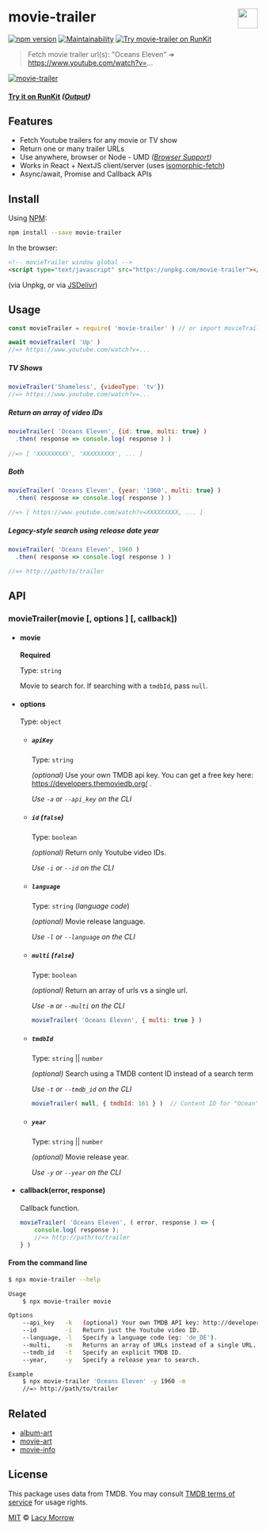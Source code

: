# movie-trailer [<img src="https://github.com/lacymorrow/crossover/raw/master/src/static/meta/patreon-button.webp" style="height:40px;" height="40" align="right" />](https://www.patreon.com/bePatron?u=55065733)
[![npm version](https://badge.fury.io/js/movie-trailer.svg)](https://badge.fury.io/js/movie-trailer) [![Maintainability](https://api.codeclimate.com/v1/badges/8dce3031d73c7beb9c98/maintainability)](https://codeclimate.com/github/lacymorrow/movie-trailer/maintainability) [![Try movie-trailer on RunKit](https://badge.runkitcdn.com/movie-trailer.svg)](https://npm.runkit.com/movie-trailer)

> Fetch movie trailer url(s): "Oceans Eleven" ➔ https://www.youtube.com/watch?v=...

[![movie-trailer](https://github.com/lacymorrow/movie-trailer/raw/master/demo.svg?sanitize=true)]()

#### [Try it on RunKit](https://runkit.com/lacymorrow/movie-trailer) _([Output](https://runkit.io/lacymorrow/movie-trailer/branches/master?search=Avatar))_


## Features
 * Fetch Youtube trailers for any movie or TV show
 * Return one or many trailer URLs
 * Use anywhere, browser or Node - UMD _([Browser Support](https://caniuse.com/#feat=fetch))_
 * Works in React + NextJS client/server (uses [isomorphic-fetch](https://www.npmjs.com/package/isomorphic-fetch))
 * Async/await, Promise and Callback APIs


## Install

Using [NPM](https://npmjs.com):

```bash
npm install --save movie-trailer
```

In the browser:

```html
<!-- movieTrailer window global -->
<script type="text/javascript" src="https://unpkg.com/movie-trailer"></script>
```
(via Unpkg, or via [JSDelivr](https://cdn.jsdelivr.net/npm/movie-trailer/index.min.js))


## Usage

```js
const movieTrailer = require( 'movie-trailer' ) // or import movieTrailer from 'movie-trailer'

await movieTrailer( 'Up' )
//=> https://www.youtube.com/watch?v=...
```

##### TV Shows
```js
movieTrailer('Shameless', {videoType: 'tv'})
//=> https://www.youtube.com/watch?v=...
```

##### Return an array of video IDs
```js
movieTrailer( 'Oceans Eleven', {id: true, multi: true} )
  .then( response => console.log( response ) )
  
//=> [ 'XXXXXXXXX', 'XXXXXXXXX', ... ]
```

##### Both
```js
movieTrailer( 'Oceans Eleven', {year: '1960', multi: true} )
  .then( response => console.log( response ) )

//=> [ https://www.youtube.com/watch?v=XXXXXXXXX, ... ]
```

##### Legacy-style search using release date year
```js
movieTrailer( 'Oceans Eleven', 1960 )
  .then( response => console.log( response ) )

//=> http://path/to/trailer
```

## API

### movieTrailer(movie [, options ] [, callback])

* #### movie

	**Required**

	Type: `string`

	Movie to search for. If searching with a `tmdbId`, pass `null`.


* #### options 

	Type: `object`

	* ##### `apiKey`

		Type: `string` 

		_(optional)_ Use your own TMDB api key. You can get a free key here: https://developers.themoviedb.org/ .

		_Use `-a` or `--api_key` on the CLI_

	* ##### `id` _(`false`)_

		Type: `boolean` 

		_(optional)_ Return only Youtube video IDs.

		_Use `-i` or `--id` on the CLI_
		
	
	* ##### `language`

		Type: `string` (_language code_)

		_(optional)_ Movie release language.

		_Use `-l` or `--language` on the CLI_
		

	* ##### `multi` _(`false`)_

		Type: `boolean` 

		_(optional)_ Return an array of urls vs a single url.

		_Use `-m` or `--multi` on the CLI_

		```js
		movieTrailer( 'Oceans Eleven', { multi: true } )
		```

	* ##### `tmdbId`

		Type: `string` || `number` 

		_(optional)_ Search using a TMDB content ID instead of a search term

		_Use `-t` or `--tmdb_id` on the CLI_

		```js
		movieTrailer( null, { tmdbId: 161 } )  // Content ID for "Ocean's Eleven"
		```

	* ##### `year`

		Type: `string` || `number`

		_(optional)_ Movie release year.

		_Use `-y` or `--year` on the CLI_


* #### callback(error, response)

	Callback function.

	```js
	movieTrailer( 'Oceans Eleven', ( error, response ) => {
	    console.log( response ); 
	    //=> http://path/to/trailer
	} )
	```


#### From the command line

```bash
$ npx movie-trailer --help

Usage
	$ npx movie-trailer movie 	

Options
	--api_key   -k   (optional) Your own TMDB API key: http://developers.themoviedb.org
	--id        -i   Return just the Youtube video ID.
	--language, -l   Specify a language code (eg: 'de_DE').
	--multi,    -m   Returns an array of URLs instead of a single URL.
	--tmdb_id   -t   Specify an explicit TMDB ID.
	--year,     -y   Specify a release year to search.

Example
	$ npx movie-trailer 'Oceans Eleven' -y 1960 -m
	//=> http://path/to/trailer
```


## Related

* [album-art](https://github.com/lacymorrow/album-art)
* [movie-art](https://github.com/lacymorrow/movie-art)
* [movie-info](https://github.com/lacymorrow/movie-info)


## License

This package uses data from TMDB. You may consult [TMDB terms of service](https://www.themoviedb.org/documentation/api/terms-of-use) for usage rights.

[MIT](http://opensource.org/licenses/MIT) © [Lacy Morrow](http://lacymorrow.com)

